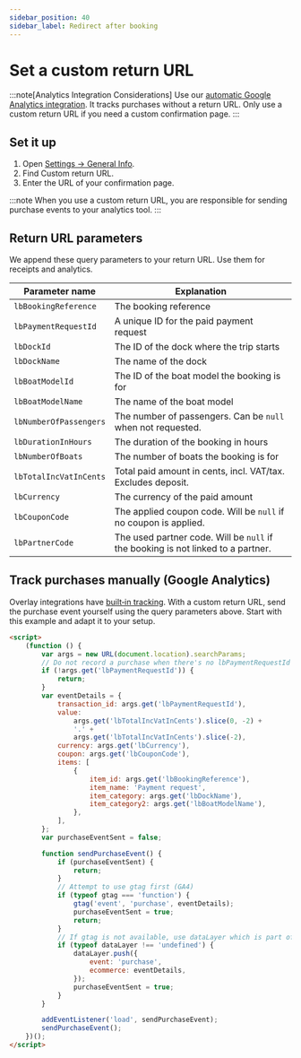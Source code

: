 ```yaml
---
sidebar_position: 40
sidebar_label: Redirect after booking
---
```


# Set a custom return URL

:::note[Analytics Integration Considerations]
Use our [automatic Google Analytics integration](/guides/settings/dive-deeper/connect-google-analytics). It tracks purchases without a return URL. Only use a custom return URL if you need a custom confirmation page.
:::

## Set it up

1. Open [Settings → General Info](https://dashboard.letsbook.app/general-info).
1. Find Custom return URL.
1. Enter the URL of your confirmation page.

:::note
When you use a custom return URL, you are responsible for sending purchase events to your analytics tool.
:::

## Return URL parameters

We append these query parameters to your return URL. Use them for receipts and analytics.

| Parameter name         | Explanation                                                                      |
| ---------------------- | -------------------------------------------------------------------------------- |
| `lbBookingReference`   | The booking reference                                                            |
| `lbPaymentRequestId`   | A unique ID for the paid payment request                                         |
| `lbDockId`             | The ID of the dock where the trip starts                                         |
| `lbDockName`           | The name of the dock                                                             |
| `lbBoatModelId`        | The ID of the boat model the booking is for                                      |
| `lbBoatModelName`      | The name of the boat model                                                       |
| `lbNumberOfPassengers` | The number of passengers. Can be `null` when not requested.                      |
| `lbDurationInHours`    | The duration of the booking in hours                                             |
| `lbNumberOfBoats`      | The number of boats the booking is for                                           |
| `lbTotalIncVatInCents` | Total paid amount in cents, incl. VAT/tax. Excludes deposit.                     |
| `lbCurrency`           | The currency of the paid amount                                                  |
| `lbCouponCode`         | The applied coupon code. Will be `null` if no coupon is applied.                 |
| `lbPartnerCode`        | The used partner code. Will be `null` if the booking is not linked to a partner. |

## Track purchases manually (Google Analytics)

Overlay integrations have [built‑in tracking](/guides/settings/dive-deeper/connect-google-analytics). With a custom return URL, send the purchase event yourself using the query parameters above. Start with this example and adapt it to your setup.

```html
<script>
    (function () {
        var args = new URL(document.location).searchParams;
        // Do not record a purchase when there's no lbPaymentRequestId
        if (!args.get('lbPaymentRequestId')) {
            return;
        }
        var eventDetails = {
            transaction_id: args.get('lbPaymentRequestId'),
            value:
                args.get('lbTotalIncVatInCents').slice(0, -2) +
                '.' +
                args.get('lbTotalIncVatInCents').slice(-2),
            currency: args.get('lbCurrency'),
            coupon: args.get('lbCouponCode'),
            items: [
                {
                    item_id: args.get('lbBookingReference'),
                    item_name: 'Payment request',
                    item_category: args.get('lbDockName'),
                    item_category2: args.get('lbBoatModelName'),
                },
            ],
        };
        var purchaseEventSent = false;

        function sendPurchaseEvent() {
            if (purchaseEventSent) {
                return;
            }
            // Attempt to use gtag first (GA4)
            if (typeof gtag === 'function') {
                gtag('event', 'purchase', eventDetails);
                purchaseEventSent = true;
                return;
            }
            // If gtag is not available, use dataLayer which is part of GTM
            if (typeof dataLayer !== 'undefined') {
                dataLayer.push({
                    event: 'purchase',
                    ecommerce: eventDetails,
                });
                purchaseEventSent = true;
            }
        }

        addEventListener('load', sendPurchaseEvent);
        sendPurchaseEvent();
    })();
</script>
```
